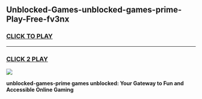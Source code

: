 
## Unblocked-Games-unblocked-games-prime-Play-Free-fv3nx
<h3>
<a href="https://premium76.site?title=unblocked-games-prime&ref=18A1">CLICK TO PLAY</a></h3>
<hr>

<h3>
<a href="https://premium76.site?title=unblocked-games-prime&ref=18A1">CLICK 2 PLAY</a>
  
</h3>

<a href="https://premium76.site?title=unblocked-games-prime&ref=18A1"><img src="https://clearcache.store/games.png"></a>


**unblocked-games-prime games unblocked: Your Gateway to Fun and Accessible Online Gaming**
